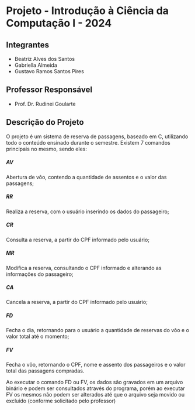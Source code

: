 # Projeto - Introdução à Ciência da Computação I - 2024

## Integrantes
- Beatriz Alves dos Santos
- Gabriella Almeida
- Gustavo Ramos Santos Pires

## Professor Responsável
- Prof. Dr. Rudinei Goularte

## Descrição do Projeto
O projeto é um sistema de reserva de passagens, baseado em C, utilizando todo o conteúdo ensinado durante o semestre. Existem 7 comandos principais no mesmo, sendo eles:

##### AV
Abertura de vôo, contendo a quantidade de assentos e o valor das passagens;

##### RR
Realiza a reserva, com o usuário inserindo os dados do passageiro;

##### CR
Consulta a reserva, a partir do CPF informado pelo usuário;

##### MR
Modifica a reserva, consultando o CPF informado e alterando as informações do passageiro;

##### CA
Cancela a reserva, a partir do CPF informado pelo usuário;

##### FD
Fecha o dia, retornando para o usuário a quantidade de reservas do vôo e o valor total até o momento;

##### FV
Fecha o vôo, retornando o CPF, nome e assento dos passageiros e o valor total das passagens compradas.

Ao executar o comando FD ou FV, os dados são gravados em um arquivo binário e podem ser consultados através do programa, porém ao executar FV os mesmos não podem ser alterados até que o arquivo seja movido ou excluído (conforme solicitado pelo professor)
